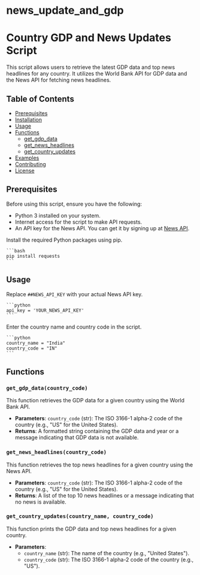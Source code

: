 # news_update_and_gdp
# Country GDP and News Updates Script

This script allows users to retrieve the latest GDP data and top news headlines for any country. It utilizes the World Bank API for GDP data and the News API for fetching news headlines.

## Table of Contents

- [Prerequisites](#prerequisites)
- [Installation](#installation)
- [Usage](#usage)
- [Functions](#functions)
  - [get_gdp_data](#get_gdp_data)
  - [get_news_headlines](#get_news_headlines)
  - [get_country_updates](#get_country_updates)
- [Examples](#examples)
- [Contributing](#contributing)
- [License](#license)

## Prerequisites

Before using this script, ensure you have the following:

- Python 3 installed on your system.
- Internet access for the script to make API requests.
- An API key for the News API. You can get it by signing up at [News API](https://newsapi.org/).

Install the required Python packages using pip.

    ```bash
    pip install requests
    ```

## Usage
Replace `##NEWS_API_KEY` with your actual News API key.

    ```python
    api_key = 'YOUR_NEWS_API_KEY'
    ```
Enter the country name and country code in the script.

    ```python
    country_name = "India"
    country_code = "IN"
    ```
## Functions

### `get_gdp_data(country_code)`

This function retrieves the GDP data for a given country using the World Bank API.

- **Parameters**: `country_code` (str): The ISO 3166-1 alpha-2 code of the country (e.g., "US" for the United States).
- **Returns**: A formatted string containing the GDP data and year or a message indicating that GDP data is not available.

### `get_news_headlines(country_code)`

This function retrieves the top news headlines for a given country using the News API.

- **Parameters**: `country_code` (str): The ISO 3166-1 alpha-2 code of the country (e.g., "US" for the United States).
- **Returns**: A list of the top 10 news headlines or a message indicating that no news is available.

### `get_country_updates(country_name, country_code)`

This function prints the GDP data and top news headlines for a given country.

- **Parameters**:
  - `country_name` (str): The name of the country (e.g., "United States").
  - `country_code` (str): The ISO 3166-1 alpha-2 code of the country (e.g., "US").


